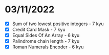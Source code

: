 # 03/11/2022

- [x] Sum of two lowest positive integers - 7 kyu
- [x] Credit Card Mask - 7 kyu
- [x] Equal Sides Of An Array - 6 kyu
- [x] Palindrome chain length - 7 kyu
- [x] Roman Numerals Encoder - 6 kyu